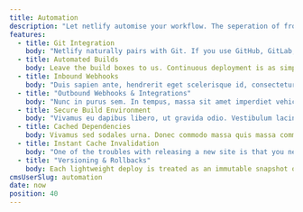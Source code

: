 ```yaml
---
title: Automation
description: "Let netlify automise your workflow. The seperation of frontend and backend opens up a whole new world of possibilities. But it also means a lot of manual work, manually integrating and managing different tools and processes. Until now."
features:
  - title: Git Integration
    body: "Netlify naturally pairs with Git. If you use GitHub, GitLab, BitBucket or just your own Private repo, we mirror that pull, change, push workflow into your site’s state."
  - title: Automated Builds
    body: Leave the build boxes to us. Continuous deployment is as simple as just telling us how and what to build. Then with standard git commands you can rapidly deploy your site.
  - title: Inbound Webhooks
    body: "Duis sapien ante, hendrerit eget scelerisque id, consectetur eu tortor. Maecenas vulputate et odio ut varius. Duis vitae elit mauris."
  - title: "Outbound Webhooks & Integrations"
    body: "Nunc in purus sem. In tempus, massa sit amet imperdiet vehicula, nunc metus sodales sapien, non lacinia arcu ex non dolor."
  - title: Secure Build Environment
    body: "Vivamus eu dapibus libero, ut gravida odio. Vestibulum lacinia eu lacus eu efficitur. Praesent ac quam risus. Nullam et feugiat tortor."
  - title: Cached Dependencies
    body: Vivamus sed sodales urna. Donec commodo massa quis massa commodo condimentum. Phasellus auctor ultricies aliquet.
  - title: Instant Cache Invalidation
    body: "One of the troubles with releasing a new site is that you never know if a user has a cached version. Netlify invalidates the cache instantly, only serving the intended version across the globe. Never wait to see a live version again."
  - title: "Versioning & Rollbacks"
    body: Each lightweight deploy is treated as an immutable snapshot of the site. Rolling back as far as you’d like is just a matter of clicking the right version you want.
cmsUserSlug: automation
date: now
position: 40
---
```


